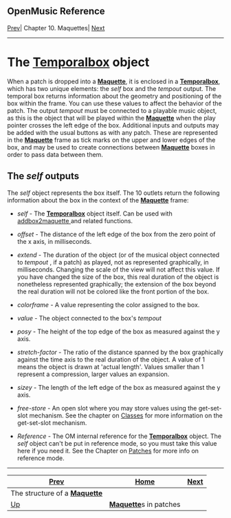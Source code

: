 OpenMusic Reference  
---  
[Prev](x1840)| Chapter 10. Maquettes| [Next](x2212)  
  
* * *

# The [**Temporalbox**](temporalbox) object

When a patch is dropped into a [**Maquette**](glossary#MAQUETTE), it is
enclosed in a [**Temporalbox**](temporalbox), which has two unique
elements: the  _self_  box and the  _tempout_  output. The temporal box
returns information about the geometry and positioning of the box within the
frame. You can use these values to affect the behavior of the patch. The
output _tempout_ must be connected to a playable music object, as this is
the object that will be played within the
[**Maquette**](glossary#MAQUETTE) when the play pointer crosses the left
edge of the box. Additional inputs and outputs may be added with the usual
buttons as with any patch. These are represented in the
[**Maquette**](glossary#MAQUETTE) frame as tick marks on the upper and
lower edges of the box, and may be used to create connections between
[**Maquette**](glossary#MAQUETTE) boxes in order to pass data between
them.

## The  _self_  outputs

The  _self_  object represents the box itself. The 10 outlets return the
following information about the box in the context of the
[**Maquette**](glossary#MAQUETTE) frame:

  *   _self_  \- The [**Temporalbox**](temporalbox) object itself. Can be used with [ addbox2maquette ](addbox2maquette) and related functions.

  *   _offset_  \- The distance of the left edge of the box from the zero point of the x axis, in milliseconds.

  *   _extend_  \- The duration of the object (or of the musical object connected to  _tempout_  , if a patch) as played, not as represented graphically, in milliseconds. Changing the scale of the view will not affect this value. If you have changed the size of the box, this real duration of the object is nonetheless represented graphically; the extension of the box beyond the real duration will not be colored like the front portion of the box. 

  *  _colorframe_  \- A value representing the color assigned to the box.

  *   _value_  \- The object connected to the box's  _tempout_ 

  *   _posy_  \- The height of the top edge of the box as measured against the y axis.

  *   _stretch-factor_  \- The ratio of the distance spanned by the box graphically against the time axis to the real duration of the object. A value of 1 means the object is drawn at 'actual length'. Values smaller than 1 represent a compression, larger values an expansion. 

  *  _sizey_  \- The length of the left edge of the box as measured against the y axis.

  *   _free-store_  \- An open slot where you may store values using the get-set-slot mechanism. See the chapter on [Classes](concepts.classes) for more information on the get-set-slot mechanism.

  *   _Reference_  \- The OM internal reference for the [**Temporalbox**](temporalbox) object. The  _self_  object can't be put in reference mode, so you must take this value here if you need it. See the Chapter on [Patches](concepts.patches) for more info on reference mode.

* * *

[Prev](x1840)| [Home](index)| [Next](x2212)  
---|---|---  
The structure of a [**Maquette**](glossary#MAQUETTE)|
[Up](concepts.maquettes)| [ **Maquette**](glossary#MAQUETTE)s in patches

